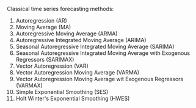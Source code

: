 Classical time series forecasting methods:

1. Autoregression (AR)
2. Moving Average (MA)
3. Autoregressive Moving Average (ARMA)
4. Autoregressive Integrated Moving Average (ARIMA)
5. Seasonal Autoregressive Integrated Moving Average (SARIMA)
6. Seasonal Autoregressive Integrated Moving Average with Exogenous Regressors (SARIMAX)
7. Vector Autoregression (VAR)
8. Vector Autoregression Moving Average (VARMA)
9. Vector Autoregression Moving Average wit Exogenous Regressors (VARMAX)
10. Simple Exponential Smoothing (SES)
11. Holt Winter's Exponential Smoothing (HWES)